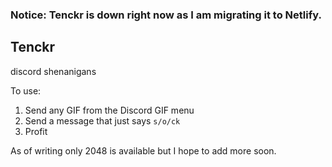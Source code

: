 ### Notice: Tenckr is down right now as I am migrating it to Netlify.

Tenckr
---
discord shenanigans

To use:
1. Send any GIF from the Discord GIF menu
2. Send a message that just says `s/o/ck`
3. Profit

As of writing only 2048 is available but I hope to add more soon.
